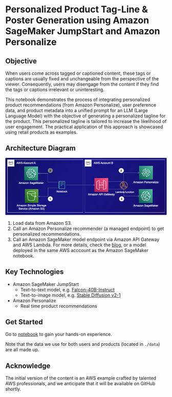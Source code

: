 # Personalized Product Tag-Line & Poster Generation using Amazon SageMaker JumpStart and Amazon Personalize


## Objective

When users come across tagged or captioned content, these tags or captions are usually fixed and unchangeable from the perspective of the viewer. Consequently, users may disengage from the content if they find the tags or captions irrelevant or uninteresting.

This notebook demonstrates the process of integrating personalized product recommendations (from Amazon Personalize), user preference data, and product metadata into a unified prompt for an LLM (Large Language Model) with the objective of generating a personalized tagline for the product. This personalized tagline is tailored to increase the likelihood of user engagement. The practical application of this approach is showcased using retail products as examples.


## Architecture Diagram

![architecture](./img/architecture.png)


1. Load data from Amazon S3.
2. Call an Amazon Personalize recommender (a managed endpoint) to get personalized recommendations. 
3. Call an Amazon SageMaker model endpoint via Amazon API Gateway and AWS Lambda. For more details, check the [blog](https://aws.amazon.com/blogs/machine-learning/call-an-amazon-sagemaker-model-endpoint-using-amazon-api-gateway-and-aws-lambda/), or a model deployed in the same AWS acccount as the Amazon SageMaker notebook.

## Key Technologies

- Amazon SageMaker JumpStart
  - Text-to-text model, e.g. [Falcon-40B-Instruct](https://huggingface.co/tiiuae/falcon-40b-instruct) 
  - Text-to-image model, e.g. [Stable Diffusion v2-1](https://huggingface.co/stabilityai/stable-diffusion-2-1-base)
- Amazon Personalize
  - Real time product recommendations


## Get Started

Go to [notebook](./personalized-tag-lines.ipynb) to gain your hands-on experience.

Note that the data we use for both users and products (located in `./data`) are all made up.


## Acknowledge

The initial version of the content is an AWS example crafted by talented AWS professionals, and we anticipate that it will be available on GitHub shortly.



